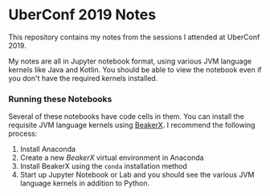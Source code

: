 # UberConf 2019 Notes
This repository contains my notes from the sessions I attended at UberConf 2019. 

My notes are all in Jupyter notebook format, using various JVM language kernels like Java and Kotlin. You should be able to view the notebook even if you don't have the required kernels installed.

### Running these Notebooks
Several of these notebooks have code cells in them. You can install the requisite JVM language kernels using [BeakerX](http://beakerx.com/). I recommend the following process:

1. Install Anaconda
2. Create a new *BeakerX* virtual environment in Anaconda
3. Install BeakerX using the `conda` installation method
4. Start up Jupyter Notebook or Lab and you should see the various JVM language kernels in addition to Python.

